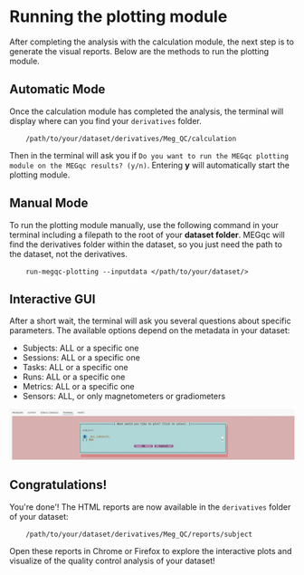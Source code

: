 # Running the plotting module
After completing the analysis with the calculation module, the next step is to generate the visual reports. Below are the methods to run the plotting module.

## Automatic Mode
Once the calculation module has completed the analysis, the terminal will display where can you find your `derivatives` folder. 

        /path/to/your/dataset/derivatives/Meg_QC/calculation

Then in the terminal will ask you if `Do you want to run the MEGqc plotting module on the MEGqc results? (y/n)`. Entering **y** will automatically start the plotting module.

## Manual Mode
To run the plotting module manually, use the following command in your terminal including a filepath to the root of your **dataset folder**. MEGqc will find the derivatives folder within the dataset, so you just need the path to the dataset, not the derivatives.

        run-megqc-plotting --inputdata </path/to/your/dataset/>

## Interactive GUI
After a short wait, the terminal will ask you several questions about specific parameters. The available options depend on the metadata in your dataset:
- Subjects: ALL or a specific one
- Sessions: ALL or a specific one
- Tasks: ALL or a specific one
- Runs: ALL or a specific one
- Metrics: ALL or a specific one
- Sensors: ALL, or only magnetometers or gradiometers

![gui interface]( ../static/gui.png)

## Congratulations!
You're done'! The HTML reports are now available in the `derivatives` folder of your dataset:


        /path/to/your/dataset/derivatives/Meg_QC/reports/subject
        
Open these reports in Chrome or Firefox to explore the interactive plots and visualize of the quality control analysis of your dataset!

<!--

OLD VERSION
As you can see, the calculation module generates numerous metadata files. But what if we want the data to be neatly organized and presented in a visual and interactive way?

Luckily MEGqc also contains the plotting module, which generates the HTML reports we saw earlier. Let's see how can we produce them:



## Setting File Paths

First, locate the script *meg_qc_plots.py* within the `plotting`folder in the `meg_qc` package, which is located in the `site-packages` folder of your environment. The path might look like this:

        /path/to/environment/lib/python3.9/site-packages/meg_qc/plotting/


Open the *meg_qc_plots.py*, and at the very last line where **tsvs_to_plot=** is defined, add your path to your dataset (e.g., ds003483). The line should look similar to this:

        tsvs_to_plot = make_plots_meg_qc(ds_paths=['/path/to/dataset/'])

## Running the plotting module

Ensure that you are working within your environment and then run the script from the command line. The command might look like:

        python3 /path/to/environment/lib/python3.9/site-packages/meg_qc/plotting/meg_qc_plots.py





